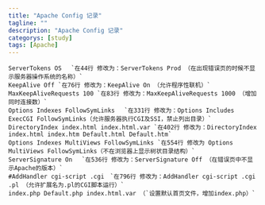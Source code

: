 ```yaml
---
title: "Apache Config 记录"
tagline: ""
description: "Apache Config 记录"
categorys: [study]
tags: [Apache]
---
```



	ServerTokens OS　 `在44行 修改为：ServerTokens Prod （在出现错误页的时候不显示服务器操作系统的名称）`
	KeepAlive Off `在76行 修改为：KeepAlive On （允许程序性联机）`
	MaxKeepAliveRequests 100 `在83行 修改为：MaxKeepAliveRequests 1000 （增加同时连接数）`
	Options Indexes FollowSymLinks　 `在331行 修改为：Options Includes ExecCGI FollowSymLinks（允许服务器执行CGI及SSI，禁止列出目录）`
	DirectoryIndex index.html index.html.var `在402行 修改为：DirectoryIndex index.html index.htm Default.html Default.htm`
	Options Indexes MultiViews FollowSymLinks `在554行 修改为 Options MultiViews FollowSymLinks（不在浏览器上显示树状目录结构）`
	ServerSignature On　 `在536行 修改为：ServerSignature Off （在错误页中不显示Apache的版本）`
	#AddHandler cgi-script .cgi　`在796行 修改为：AddHandler cgi-script .cgi .pl （允许扩展名为.pl的CGI脚本运行）`
	index.php Default.php index.html.var （`设置默认首页文件，增加index.php）`
